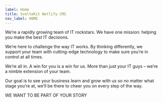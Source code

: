 ```yaml
---
label: Home
title: SvelteKit Netlify CMS
nav_label: HOME
---
```

We’re a rapidly growing team of IT rockstars. We have one mission: helping you make the best IT decisions.

We’re here to challenge the way IT works. By thinking differently, we support your team with cutting-edge technology to make sure you’re in control at all times.

We’re all in. A win for you is a win for us. More than just your IT guys – we’re a nimble extension of your team.

Our goal is to see your business learn and grow with us so no matter what stage you’re at, we’ll be there to cheer you on every step of the way.

WE WANT TO BE PART OF YOUR STORY